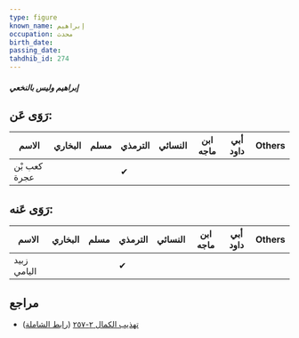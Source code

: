 ```yaml
---
type: figure
known_name: إبراهيم
occupation: محدث
birth_date:
passing_date:
tahdhib_id: 274
---
```

##### إبراهيم وليس بالنخعي

## رَوَى عَن:
| الاسم        | البخاري | مسلم | الترمذي | النسائي | ابن ماجه | أبي داود | Others |
| ------------ | ------- | ---- | ------- | ------- | -------- | -------- | ------ |
| كعب بْن عجرة |         |      | ✔       |         |          |          |        |
## رَوَى عَنه:
| الاسم       | البخاري | مسلم | الترمذي | النسائي | ابن ماجه | أبي داود | Others |
| ----------- | ------- | ---- | ------- | ------- | -------- | -------- | ------ |
| زبيد اليامي |         |      | ✔       |         |          |          |        |
## مراجع
- [تهذيب الكمال ٢-٢٥٧](obsidian://open?vault=Tahdhib-al-Kamal&file=Figures/٢٧٤-إبراهيم%20وليس%20بالنخعي) ([رابط الشاملة](https://shamela.ws/book/3722/738))